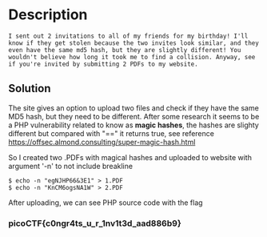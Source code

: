 # Description
```
I sent out 2 invitations to all of my friends for my birthday! I'll know if they get stolen because the two invites look similar, and they even have the same md5 hash, but they are slightly different! You wouldn't believe how long it took me to find a collision. Anyway, see if you're invited by submitting 2 PDFs to my website.
```
## Solution

The site gives an option to upload two files and check if they have the same MD5 hash, but they need to be different. After some research it seems to be a PHP vulnerability related to know as **magic hashes**, the hashes are slighty different but compared with "==" it returns true, see reference https://offsec.almond.consulting/super-magic-hash.html

So I created two .PDFs with magical hashes and uploaded to website with argument '-n' to not include breakline
```
$ echo -n "egNJHP66&3E1" > 1.PDF
$ echo -n "KnCM6ogsNA1W" > 2.PDF
```
After uploading, we can see PHP source code with the flag

### picoCTF{c0ngr4ts_u_r_1nv1t3d_aad886b9}

